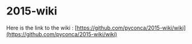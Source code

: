 # 2015-wiki

Here is the link to the wiki : [https://github.com/pyconca/2015-wiki/wiki](https://github.com/pyconca/2015-wiki/wiki)

